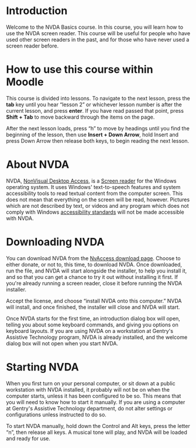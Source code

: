 # Introduction

Welcome to the NVDA Basics course. In this course, you will learn how
to use the NVDA screen reader. This course will be useful for people
who have used other screen readers in the past, and for those who have
never used a screen reader before.

# How to use this course within Moodle

This course is divided into lessons. To navigate to the next lesson,
press the **tab** key until you hear “lesson 2” or whichever lesson
number is after the current lesson, and press **enter**. If you have
read passed that point, press **Shift + Tab** to move backward through
the items on the page.

After the next lesson loads, press “h” to move by headings until you
find the beginning of the lesson, then use **Insert + Down Arrow**,
hold Insert and press Down Arrow then release both keys, to begin
reading the next lesson.

# About NVDA

NVDA, [NonVisual Desktop Access](https://www.nvaccess.org), is a
[Screen reader](https://en.wikipedia.org/wiki/Screen_reader) for the
Windows operating system. It uses Windows' text-to-speech features and
system accessibility tools to read textual content from the computer
screen. This does not mean that everything on the screen will be read,
however. Pictures which are not described by text, or videos and any
program which does not comply with Windows [accessibility
standards](https://developer.microsoft.com/en-us/windows/accessible-apps)
will not be made accessible with NVDA.

# Downloading NVDA

You can download NVDA from the [NvAccess download
page](https://www.nvaccess.org/download/). Choose to either donate, or
not to, this time, to download NVDA. Once downloaded, run the file,
and NVDA will start alongside the installer, to help you install it,
and so that you can get a chance to try it out without installing it
first. If you're already running a screen reader, close it before
running the NVDA installer.

Accept the license, and choose “install NVDA onto this computer.” NVDA
will install, and once finished, the installer will close and NVDA
will start.

Once NVDA starts for the first time, an introduction dialog box will
open, telling you about some keyboard commands, and giving you options
on keyboard layouts. If you are using NVDA on a workstation at
Gentry's Assistive Technology program, NVDA is already installed, and
the welcome dialog box will not open when you start NVDA.

# Starting NVDA

When you first turn on your personal computer, or sit down at a public
workstation with NVDA installed, it probably will not be on when the
computer starts, unless it has been configured to be so. This means
that you will need to know how to start it manually. If you are using
a computer at Gentry's Assistive Technology department, do not alter
settings or configurations unless instructed to do so.

To start NVDA manually, hold down the Control and Alt keys, press the
letter “n”, then release all keys. A musical tone will play, and NVDA
will be loaded and ready for use.
